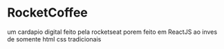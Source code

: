 # RocketCoffee
um cardapio digital feito pela rocketseat porem feito em ReactJS ao inves de somente html css tradicionais
